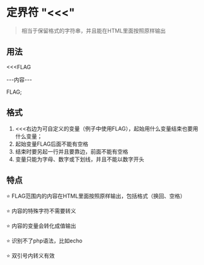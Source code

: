 # 定界符 "<<<" 

> 相当于保留格式的字符串，并且能在HTML里面按照原样输出

## 用法

<<\<FLAG

\---内容---

FLAG;

## 格式

1.  <<<右边为可自定义的变量（例子中使用FLAG），起始用什么变量结束也要用什么变量；
2.  起始变量FLAG后面不能有空格
3.  结束时要另起一行并且要靠边，前面不能有空格
4.  变量只能为字母、数字或下划线，并且不能以数字开头

## 特点

⭐  FLAG范围内的内容在HTML里面按照原样输出，包括格式（换回、空格）

⭐  内容的特殊字符不需要转义

⭐  内容的变量会转化成值输出

⭐  识别不了php语法，比如echo

⭐  双引号内转义有效
